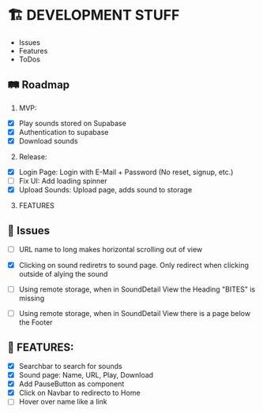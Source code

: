 # 🏗️ DEVELOPMENT STUFF

- Issues
- Features
- ToDos

## 🛤️ Roadmap
1. MVP:
- [X] Play sounds stored on Supabase
- [X] Authentication to supabase
- [X] Download sounds

2. Release:
- [X] Login Page: Login with E-Mail + Password (No reset, signup, etc.)
- [ ] Fix UI: Add loading spinner
- [X] Upload Sounds: Upload page, adds sound to storage

3. FEATURES

## 🚧 Issues
- [ ] URL name to long makes horizontal scrolling out of view
- [X] Clicking on sound rediretrs to sound page. Only redirect when clicking outside of alying the sound
- [ ] Using remote storage, when in SoundDetail View the Heading "BITES" is missing
- [ ] Using remote storage, when in SoundDetail View there is a page below the Footer


## 🚀 FEATURES:
- [X] Searchbar to search for sounds
- [X] Sound page: Name, URL, Play, Download
- [X] Add PauseButton as component
- [X] Click on Navbar to redirecto to Home
- [ ] Hover over name like a link